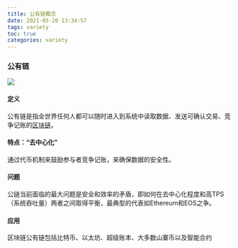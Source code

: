 ```yaml
---
title: 公有链概念
date: 2021-05-20 13:34:57
tags: variety
toc: true
categories: variety
---
```


### 公有链

![](1.jpg)

#### 定义

公有链是指全世界任何人都可以随时进入到系统中读取数据、发送可确认交易、竞争记账的[区块链](http://www.lianmenhu.com/)。

#### 特点：“去中心化”

通过代币机制来鼓励参与者竞争记账，来确保数据的安全性。

#### 问题

公链当前面临的最大问题是安全和效率的矛盾，即如何在去中心化程度和高TPS（系统吞吐量）两者之间取得平衡，最典型的代表如Ethereum和EOS之争。

#### 应用

区块链公有链包括比特币、以太坊、超级账本、大多数山寨币以及智能合约

 


